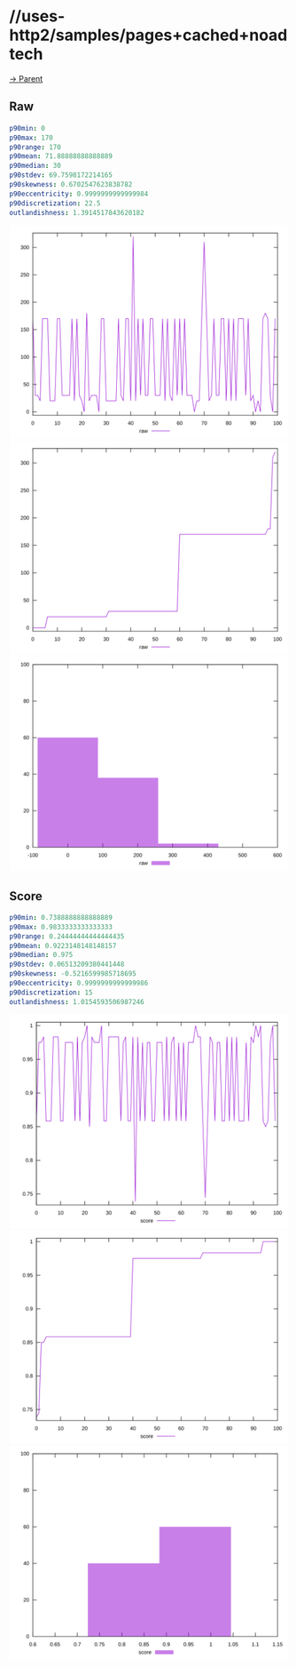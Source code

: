 
# //uses-http2/samples/pages+cached+noadtech

[→ Parent](../..)


## Raw


```yaml
p90min: 0
p90max: 170
p90range: 170
p90mean: 71.88888888888889
p90median: 30
p90stdev: 69.7598172214165
p90skewness: 0.6702547623838782
p90eccentricity: 0.9999999999999984
p90discretization: 22.5
outlandishness: 1.3914517843620182

```

![PLOT: raw-values](./raw/values.svg)![PLOT: raw-sorted](./raw/sorted.svg)![PLOT: raw-histogram](./raw/histogram.svg)
## Score


```yaml
p90min: 0.7388888888888889
p90max: 0.9833333333333333
p90range: 0.24444444444444435
p90mean: 0.9223148148148157
p90median: 0.975
p90stdev: 0.06513209380441448
p90skewness: -0.5216599985718695
p90eccentricity: 0.9999999999999986
p90discretization: 15
outlandishness: 1.0154593506987246

```

![PLOT: score-values](./score/values.svg)![PLOT: score-sorted](./score/sorted.svg)![PLOT: score-histogram](./score/histogram.svg)